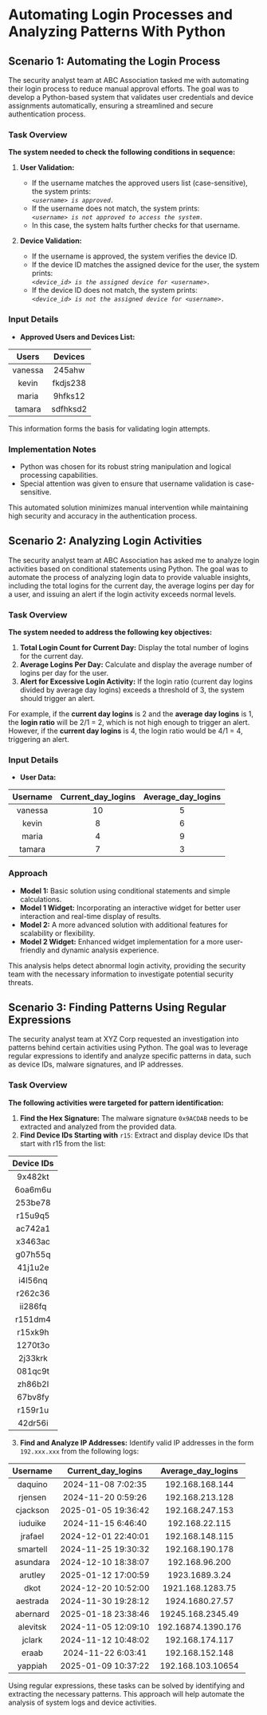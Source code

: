 # Automating Login Processes and Analyzing Patterns With Python

## Scenario 1: Automating the Login Process

The security analyst team at ABC Association tasked me with automating their login process to reduce manual approval efforts. The goal was to develop a Python-based system that validates user credentials and device assignments automatically, ensuring a streamlined and secure authentication process.

### Task Overview

**The system needed to check the following conditions in sequence:**

1. **User Validation:**

   * If the username matches the approved users list (case-sensitive), the system prints: <br />
    *`<username> is approved.`*
   * If the username does not match, the system prints: <br />
    *`<username> is not approved to access the system.`*
   * In this case, the system halts further checks for that username.

2. **Device Validation:**

   * If the username is approved, the system verifies the device ID.
   * If the device ID matches the assigned device for the user, the system prints: <br />
*`<device_id> is the assigned device for <username>.`*
   * If the device ID does not match, the system prints: <br />
*`<device_id> is not the assigned device for <username>.`*

### Input Details

* **Approved Users and Devices List:**
  
| Users | Devices |
| :-: | :-: |
| vanessa | 245ahw |
| kevin | fkdjs238 |
| maria | 9hfks12 |
| tamara | sdfhksd2 |

This information forms the basis for validating login attempts.

### Implementation Notes

  * Python was chosen for its robust string manipulation and logical processing capabilities.
  * Special attention was given to ensure that username validation is case-sensitive.

This automated solution minimizes manual intervention while maintaining high security and accuracy in the authentication process.

## Scenario 2: Analyzing Login Activities

The security analyst team at ABC Association has asked me to analyze login activities based on conditional statements using Python. The goal was to automate the process of analyzing login data to provide valuable insights, including the total logins for the current day, the average logins per day for a user, and issuing an alert if the login activity exceeds normal levels.

### Task Overview

**The system needed to address the following key objectives:**

1. **Total Login Count for Current Day:** Display the total number of logins for the current day.
2. **Average Logins Per Day:** Calculate and display the average number of logins per day for the user.
3. **Alert for Excessive Login Activity:** If the login ratio (current day logins divided by average day logins) exceeds a threshold of 3, the system should trigger an alert.

For example, if the **current day logins** is 2 and the **average day logins** is 1, the **login ratio** will be 2/1 = 2, which is not high enough to trigger an alert. However, if the **current day logins** is 4, the login ratio would be 4/1 = 4, triggering an alert.

### Input Details

* **User Data:**

| Username | Current_day_logins |  Average_day_logins |
| :-: | :-: | :-: |
| vanessa | 10 | 5 |
| kevin | 8 | 6 |
| maria | 4 | 9 |
| tamara | 7 | 3 |

### Approach

* **Model 1:** Basic solution using conditional statements and simple calculations.
* **Model 1 Widget:** Incorporating an interactive widget for better user interaction and real-time display of results.
* **Model 2:** A more advanced solution with additional features for scalability or flexibility.
* **Model 2 Widget:** Enhanced widget implementation for a more user-friendly and dynamic analysis experience.

This analysis helps detect abnormal login activity, providing the security team with the necessary information to investigate potential security threats.

## Scenario 3: Finding Patterns Using Regular Expressions

The security analyst team at XYZ Corp requested an investigation into patterns behind certain activities using Python. The goal was to leverage regular expressions to identify and analyze specific patterns in data, such as device IDs, malware signatures, and IP addresses.

### Task Overview

**The following activities were targeted for pattern identification:**

1. **Find the Hex Signature:** The malware signature `0x9ACDAB` needs to be extracted and analyzed from the provided data.
2. **Find Device IDs Starting with** `r15`: Extract and display device IDs that start with r15 from the list:

| Device IDs |
| :-: |
| 9x482kt |
| 6oa6m6u |
| 253be78 |
| r15u9q5 |
| ac742a1 |
| x3463ac |
| g07h55q |
| 41j1u2e |
| i4l56nq |
| r262c36 |
| ii286fq |
| r151dm4 |
| r15xk9h |
| 1270t3o |
| 2j33krk |
| 081qc9t |
| zh86b2l |
| 67bv8fy |
| r159r1u |
| 42dr56i |

3. **Find and Analyze IP Addresses:** Identify valid IP addresses in the form `192.xxx.xxx` from the following logs:

| Username | Current_day_logins |  Average_day_logins |
| :-: | :-: | :-: |
| daquino | 2024-11-08 7:02:35 | 192.168.168.144 |
| rjensen | 2024-11-20 0:59:26 | 192.168.213.128 |
| cjackson | 2025-01-05 19:36:42 | 192.168.247.153 |
| iuduike | 2024-11-15 6:46:40 | 192.168.22.115 |
| jrafael | 2024-12-01 22:40:01 | 192.168.148.115 |
| smartell | 2024-11-25 19:30:32 | 192.168.190.178 |
| asundara | 2024-12-10 18:38:07 | 192.168.96.200 |
| arutley | 2025-01-12 17:00:59 | 1923.1689.3.24 |
| dkot | 2024-12-20 10:52:00 | 1921.168.1283.75 |
| aestrada | 2024-11-30 19:28:12 | 1924.1680.27.57 |
| abernard | 2025-01-18 23:38:46 | 19245.168.2345.49 |
| alevitsk | 2024-11-05 12:09:10 | 192.16874.1390.176 |
| jclark | 2024-11-12 10:48:02 | 192.168.174.117 |
| eraab | 2024-11-22 6:03:41 | 192.168.152.148 |
| yappiah| 2025-01-09 10:37:22 | 192.168.103.10654 |

Using regular expressions, these tasks can be solved by identifying and extracting the necessary patterns. This approach will help automate the analysis of system logs and device activities.
